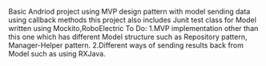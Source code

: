 Basic Andriod project using MVP design pattern with model sending data using callback methods this project also includes Junit test class for Model written using Mockito,RoboElectric
To Do:
1.MVP implementation other than this one which has different Model structure such as Repository pattern, Manager-Helper pattern.
2.Different ways of sending results back from Model such as using RXJava.
